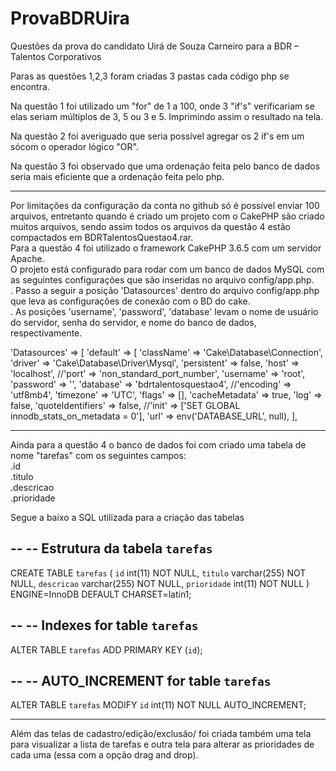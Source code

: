 # ProvaBDRUira
Questões da prova do candidato Uirá de Souza Carneiro para a BDR – Talentos Corporativos

Paras as questões 1,2,3 foram criadas 3 pastas cada código php se encontra.

Na questão 1 foi utilizado um "for" de 1 a 100, onde 3 "if's" verificariam se elas seriam múltiplos de 3, 5 ou 3 e 5. Imprimindo assim o resultado na tela.

Na questão 2 foi averiguado que seria possível agregar os 2 if's em um sócom o operador lógico "OR".

Na questão 3 foi observado que uma ordenação feita pelo banco de dados seria mais eficiente que a ordenação feita pelo php.

----------------------------------------------------------------------------------------------------------------------------------------

Por limitações da configuração da conta no github só é possível enviar 100 arquivos, entretanto quando é criado um projeto com o CakePHP são criado muitos arquivos, sendo assim todos os arquivos da questão 4 estão compactados em BDRTalentosQuestao4.rar. <br>
Para a questão 4 foi utilizado o framework CakePHP 3.6.5 com um servidor Apache. <br>
O projeto está configurado para rodar com um banco de dados MySQL com as seguintes configurações que são inseridas no arquivo config/app.php. <br>
. Passo a seguir a posição 'Datasources' dentro do arquivo config/app.php que leva as configurações de conexão com o BD do cake. <br>
. As posições 'username', 'password', 'database' levam o nome de usuário do servidor, senha do servidor, e nome do banco de dados, respectivamente. <br>


'Datasources' => [
        'default' => [
            'className' => 'Cake\Database\Connection',
            'driver' => 'Cake\Database\Driver\Mysql',
            'persistent' => false,
            'host' => 'localhost',
            //'port' => 'non_standard_port_number',
            'username' => 'root',
            'password' => '',
            'database' => 'bdrtalentosquestao4',
            //'encoding' => 'utf8mb4',
            'timezone' => 'UTC',
            'flags' => [],
            'cacheMetadata' => true,
            'log' => false,
            'quoteIdentifiers' => false,
            //'init' => ['SET GLOBAL innodb_stats_on_metadata = 0'],
            'url' => env('DATABASE_URL', null),
        ],
        
 
---------------------------------------------------------------------------------------------------------------------------------------        
        
Ainda para a questão 4 o banco de dados foi com criado uma tabela de nome "tarefas" com os seguintes campos: <br>
.id <br>
.titulo <br>
.descricao <br>
.prioridade <br>

Segue a baixo a SQL utilizada para a criação das tabelas <br>

--
-- Estrutura da tabela `tarefas`
--

CREATE TABLE `tarefas` (
  `id` int(11) NOT NULL,
  `titulo` varchar(255) NOT NULL,
  `descricao` varchar(255) NOT NULL,
  `prioridade` int(11) NOT NULL
) ENGINE=InnoDB DEFAULT CHARSET=latin1;


--
-- Indexes for table `tarefas`
--
ALTER TABLE `tarefas`
  ADD PRIMARY KEY (`id`);


--
-- AUTO_INCREMENT for table `tarefas`
--
ALTER TABLE `tarefas`
  MODIFY `id` int(11) NOT NULL AUTO_INCREMENT;
  
----------------------------------------------------------------------------------------------------------------------------------------

Além das telas de cadastro/edição/exclusão/ foi criada também uma tela para visualizar a lista de tarefas e outra tela para alterar as prioridades de cada uma (essa com a opção drag and drop).
